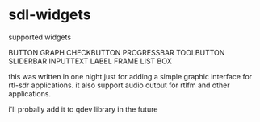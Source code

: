 sdl-widgets
===========

supported widgets

BUTTON
GRAPH
CHECKBUTTON
PROGRESSBAR
TOOLBUTTON
SLIDERBAR
INPUTTEXT
LABEL
FRAME
LIST
BOX			


this was written in one night just for adding a simple graphic interface for 
rtl-sdr applications. it also support audio output for rtlfm and other applications.

i'll probally add it to qdev library in the future

